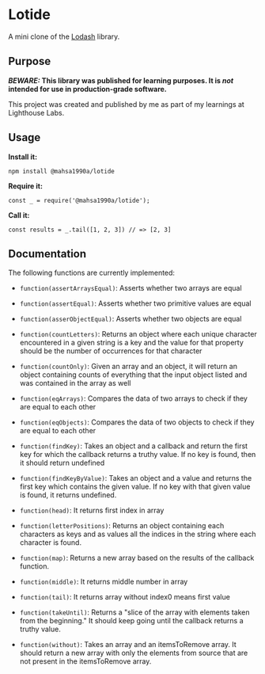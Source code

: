 # Lotide

A mini clone of the [Lodash](https://lodash.com) library.

## Purpose

**_BEWARE:_ This library was published for learning purposes. It is _not_ intended for use in production-grade software.**

This project was created and published by me as part of my learnings at Lighthouse Labs. 

## Usage

**Install it:**

`npm install @mahsa1990a/lotide`

**Require it:**

`const _ = require('@mahsa1990a/lotide');`

**Call it:**

`const results = _.tail([1, 2, 3]) // => [2, 3]`

## Documentation

The following functions are currently implemented:

* `function(assertArraysEqual)`: Asserts whether two arrays are equal

* `function(assertEqual)`: Asserts whether two primitive values are equal

* `function(asserObjectEqual)`: Asserts whether two objects are equal

* `function(countLetters)`: Returns an object where each unique character encountered in a given string is a key and the value for that property should be the number of occurrences for that character

* `function(countOnly)`: Given an array and an object, it will return an object containing counts of everything that the input object listed and was contained in the array as well

* `function(eqArrays)`: Compares the data of two arrays to check if they are equal to each other

* `function(eqObjects)`: Compares the data of two objects to check if they are equal to each other

* `function(findKey)`: Takes an object and a callback and return the first key for which the callback returns a truthy value. If no key is found, then it should return undefined

* `function(findKeyByValue)`: Takes an object and a value and returns the first key which contains the given value. If no key with that given value is found, it returns undefined.

* `function(head)`: It returns first index in array

* `function(letterPositions)`: Returns an object containing each characters as keys and as values all the indices in the string where each character is found.

* `function(map)`: Returns a new array based on the results of the callback function.

* `function(middle)`: It returns middle number in array

* `function(tail)`: It returns array without index0 means first value

* `function(takeUntil)`: Returns a "slice of the array with elements taken from the beginning." It should keep going until the callback returns a truthy value.

* `function(without)`: Takes an array and an itemsToRemove array. It should return a new array with only the elements from source that are not present in the itemsToRemove array.


